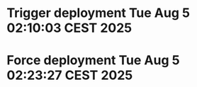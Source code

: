 # Trigger deployment Tue Aug  5 02:10:03 CEST 2025
# Force deployment Tue Aug  5 02:23:27 CEST 2025
